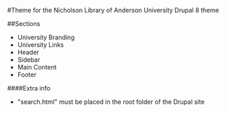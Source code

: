 #Theme for the Nicholson Library of Anderson University
Drupal 8 theme

##Sections
* University Branding
* University Links
* Header
* Sidebar
* Main Content
* Footer

####Extra info
* "search.html" must be placed in the root folder of the Drupal site